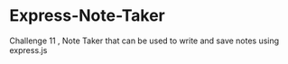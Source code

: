 # Express-Note-Taker
Challenge 11 , Note Taker that can be used to write and save notes using express.js
